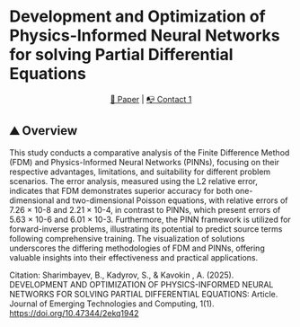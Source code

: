 # Development and Optimization of Physics-Informed Neural Networks for solving Partial Differential Equations
<p align="center">
  <a href="https://arxiv.org/abs/2502.02599"> 📃 Paper</a> |  
  <a href="batyr.sharimbaev@gmail.com"> 📭 Contact 1</a> 
</p>


## :mountain: Overview

This study conducts a comparative analysis of the Finite Difference Method (FDM) and Physics-Informed Neural Networks (PINNs), focusing on their respective advantages, limitations, and suitability for different problem scenarios. The error analysis, measured using the L2 relative error, indicates that FDM demonstrates superior accuracy for both one-dimensional and two-dimensional Poisson equations, with relative errors of 7.26 × 10-8 and 2.21 × 10-4, in contrast to PINNs, which present errors of 5.63 × 10-6 and 6.01 × 10-3. Furthermore, the PINN framework is utilized for forward-inverse problems, illustrating its potential to predict source terms following comprehensive training. The visualization of solutions underscores the differing methodologies of FDM and PINNs, offering valuable insights into their effectiveness and practical applications.

Citation:
Sharimbayev, B., Kadyrov, S., & Kavokin , A. (2025). DEVELOPMENT AND OPTIMIZATION OF PHYSICS-INFORMED NEURAL NETWORKS FOR SOLVING PARTIAL DIFFERENTIAL EQUATIONS: Article. Journal of Emerging Technologies and Computing, 1(1). https://doi.org/10.47344/2ekq1942
